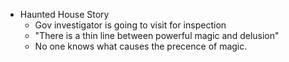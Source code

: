 - Haunted House Story
	- Gov investigator is going to visit for inspection
	- "There is a thin line between powerful magic and delusion"
	- No one knows what causes the precence of magic.